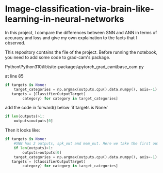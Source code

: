 # Image-classification-via-brain-like-learning-in-neural-networks

In this project, I compare the differences between SNN and ANN in terms of accuracy and loss and give my own explaination to the facts that I observed. 

This repository contains the file of the project. Before running the notebook, you need to add some code to grad-cam's package. 

Python\Python310\lib\site-packages\pytorch_grad_cam\base_cam.py

at line 85

```python
if targets is None:
    target_categories = np.argmax(outputs.cpu().data.numpy(), axis=-1)
   targets = [ClassifierOutputTarget(
        category) for category in target_categories]
```

add the code in forward() below 'if targets is None:'

```python
if len(outputs)>1:
    outputs=outputs[0]
```

Then it looks like:

```python
if targets is None:
    #SNN has 2 outputs, spk_out and mem_out. Here we take the first output. 
    if len(outputs)>1:
        outputs=outputs[0]
    target_categories = np.argmax(outputs.cpu().data.numpy(), axis=-1)
   targets = [ClassifierOutputTarget(
        category) for category in target_categories]
```
